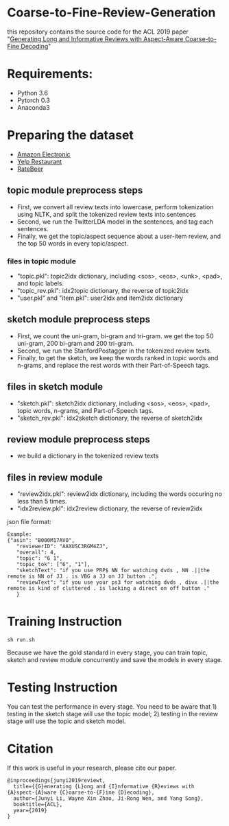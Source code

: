 # Coarse-to-Fine-Review-Generation
this repository contains the source code for the ACL 2019 paper "[Generating Long and Informative Reviews with Aspect-Aware Coarse-to-Fine Decoding](https://arxiv.org/abs/1906.05667)"

# Requirements:

- Python 3.6
- Pytorch 0.3
- Anaconda3

# Preparing the dataset

- [Amazon Electronic](http://jmcauley.ucsd.edu/data/amazon/links.html)
- [Yelp Restaurant](https://www.yelp.com/dataset/challenge)
- [RateBeer](http://cseweb.ucsd.edu/~jmcauley/datasets.html#multi_aspect)

## topic module preprocess steps

- First, we convert all review texts into lowercase, perform tokenization using NLTK, and split the tokenized review texts into sentences
- Second, we run the TwitterLDA model in the sentences, and tag each sentences.
- Finally, we get the topic/aspect sequence about a user-item review, and the top 50 words in every topic/aspect.

### files in topic module 

- "topic.pkl": topic2idx dictionary, including \<sos\>, \<eos\>, \<unk\>, \<pad\>, and topic labels.
- "topic_rev.pkl": idx2topic dictionary, the reverse of topic2idx
- "user.pkl" and "item.pkl": user2idx and item2idx dictionary

## sketch module preprocess steps

- First, we count the uni-gram, bi-gram and tri-gram. we get the top 50 uni-gram, 200 bi-gram and 200 tri-gram.
- Second, we run the StanfordPostagger in the tokenized review texts.
- Finally, to get the sketch, we keep the words ranked in topic words and n-grams, and replace the rest words with their Part-of-Speech tags.

## files in sketch module

- "sketch.pkl": sketch2idx dictionary, including \<sos\>, \<eos\>, \<pad\>, topic words, n-grams, and Part-of-Speech tags.
- "sketch_rev.pkl": idx2sketch dictionary, the reverse of sketch2idx
   
## review module preprocess steps

- we build a dictionary in the tokenized review texts

## files in review module

- "review2idx.pkl": review2idx dictionary, including the words occuring no less than 5 times.
- "idx2review.pkl": idx2review dictionary, the reverse of review2idx

json file format:
```
Example:
{"asin": "B000M17AVO",
   "reviewerID": "AAXUSC3RGM4ZJ", 
   "overall": 4,
   "topic": "6 1", 
   "topic_tok": ["6", "1"], 
   "sketchText": "if you use PRP$ NN for watching dvds , NN .||the remote is NN of JJ . is VBG a JJ on JJ button .", 
   "reviewText": "if you use your ps3 for watching dvds , divx .||the remote is kind of cluttered . is lacking a direct on off button ."
   }
```

# Training Instruction

```
sh run.sh
```

Because we have the gold standard in every stage, you can train topic, sketch and review module concurrently and save the models in every stage. 

# Testing Instruction

You can test the performance in every stage. You need to be aware that 1) testing in the sketch stage will use the topic model; 2) testing in the review stage will use the topic and sketch model.

# Citation

If this work is useful in your research, please cite our paper.

```
@inproceedings{junyi2019reviewt,
  title={{G}enerating {L}ong and {I}nformative {R}eviews with {A}spect-{A}ware {C}oarse-to-{F}ine {D}ecoding},
  author={Junyi Li, Wayne Xin Zhao, Ji-Rong Wen, and Yang Song},
  booktitle={ACL},
  year={2019}
}
```

